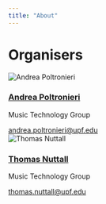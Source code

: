 ```yaml
---
title: "About"
---
```


# Organisers

<div class="people-grid">

<div class="person-card">
  <img src="/images/andrea.png" alt="Andrea Poltronieri">
  <h3><a href="https://andreapoltronieri.com" target="_blank">Andrea Poltronieri</a></h3>
  <p>Music Technology Group</p>
  <a href="mailto:andrea.poltronieri@upf.edu" class="person-mail">andrea.poltronieri@upf.edu</a>
</div>

<div class="person-card">
  <img src="/images/tom.jpg" alt="Thomas Nuttall">
  <h3><a href="https://thomasgnuttall.github.io/about/" target="_blank">Thomas Nuttall</a></h3>
  <p>Music Technology Group</p>
  <a href="mailto:thomas.nuttall@upf.edu" class="person-mail">thomas.nuttall@upf.edu</a>
</div>


</div>